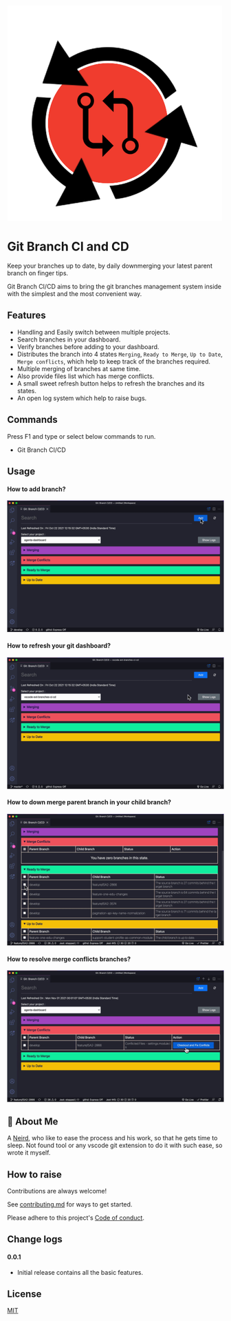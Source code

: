 
![Logo](https://github.com/AdityaToke/vscode-ext-branches-ci-cd/blob/master/readme-animations/ext-icon.png?raw=true)
# Git Branch CI and CD

Keep your branches up to date, by daily downmerging your latest parent branch on finger tips.

Git Branch CI/CD aims to bring the git branches management system inside with the simplest and the most convenient way.




## Features

 - Handling and Easily switch between multiple projects.
 - Search branches in your dashboard.
 - Verify branches before adding to your dashboard.
 - Distributes the branch into 4 states `Merging`, `Ready to Merge`, `Up to Date`, `Merge conflicts`, which help to keep track of the branches required.
 - Multiple merging of branches at same time.
 - Also provide files list which has merge conflicts.
 - A small sweet refresh button helps to refresh the branches and its states.
 - An open log system which help to raise bugs.



## Commands

Press F1 and type or select below commands to run.

* Git Branch CI/CD

## Usage

#### How to add branch?
![Add Branch](https://github.com/AdityaToke/vscode-ext-branches-ci-cd/blob/master/readme-animations/add.gif?raw=true)

#### How to refresh your git dashboard?
![Refresh Branch](https://github.com/AdityaToke/vscode-ext-branches-ci-cd/blob/master/readme-animations/refresh.gif?raw=true)

#### How to down merge parent branch in your child branch?
![Merge Branch](https://github.com/AdityaToke/vscode-ext-branches-ci-cd/blob/master/readme-animations/merge.gif?raw=true)

#### How to resolve merge conflicts branches?
![Merge conflicts](https://github.com/AdityaToke/vscode-ext-branches-ci-cd/blob/master/readme-animations/merge-conflicts.gif?raw=true)


## 🚀 About Me
A [Neird](https://www.linkedin.com/in/aditya-toke/), who like to ease the process and his work, so that he gets time to sleep.
Not found tool or any vscode git extension to do it with such ease, so wrote it myself.


## How to raise 

Contributions are always welcome!

See [contributing.md](https://github.com/AdityaToke/vscode-ext-branches-ci-cd/blob/master/contributing.md) for ways to get started.

Please adhere to this project's [Code of conduct](https://github.com/AdityaToke/vscode-ext-branches-ci-cd/blob/master/code_of_conduct.md).



## Change logs

#### 0.0.1
- Initial release contains all the basic features.


## License

[MIT](https://github.com/AdityaToke/vscode-ext-branches-ci-cd/blob/master/LICENSE)
